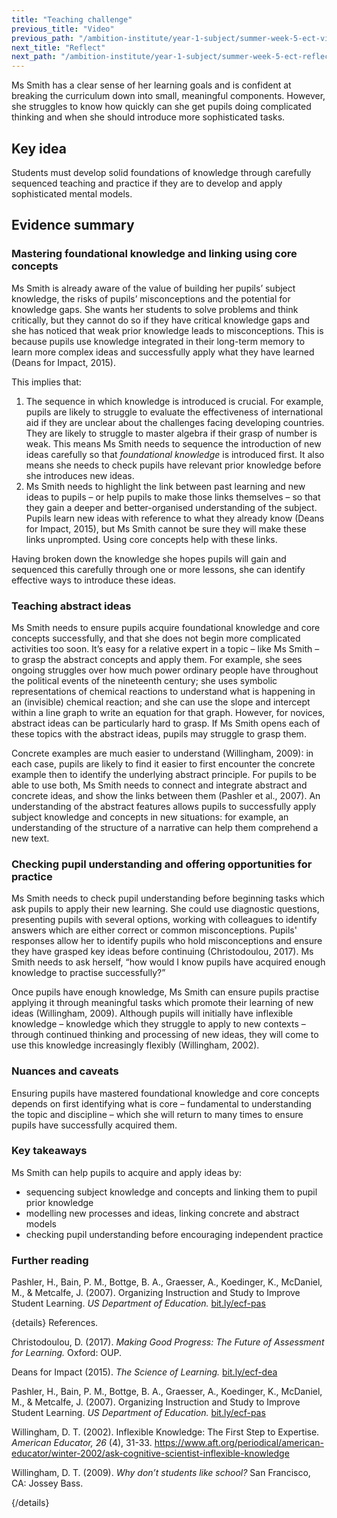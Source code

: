 ```yaml
---
title: "Teaching challenge"
previous_title: "Video"
previous_path: "/ambition-institute/year-1-subject/summer-week-5-ect-video"
next_title: "Reflect"
next_path: "/ambition-institute/year-1-subject/summer-week-5-ect-reflect"
---
```


Ms Smith has a clear sense of her learning goals and is confident at breaking the curriculum down into small, meaningful components. However, she struggles to know how quickly can she get pupils doing complicated thinking and when she should introduce more sophisticated tasks.

## Key idea

Students must develop solid foundations of knowledge through carefully sequenced teaching and practice if they are to develop and apply sophisticated mental models.

## Evidence summary

### Mastering foundational knowledge and linking using core concepts

Ms Smith is already aware of the value of building her pupils’ subject knowledge, the risks of pupils’ misconceptions and the potential for knowledge gaps. She wants her students to solve problems and think critically, but they cannot do so if they have critical knowledge gaps and she has noticed that weak prior knowledge leads to misconceptions. This is because pupils use knowledge integrated in their long-term memory to learn more complex ideas and successfully apply what they have learned (Deans for Impact, 2015).

This implies that:

1. The sequence in which knowledge is introduced is crucial. For example, pupils are likely to struggle to evaluate the effectiveness of international aid if they are unclear about the challenges facing developing countries. They are likely to struggle to master algebra if their grasp of number is weak. This means Ms Smith needs to sequence the introduction of new ideas carefully so that _foundational knowledge_ is introduced first. It also means she needs to check pupils have relevant prior knowledge before she introduces new ideas.
2. Ms Smith needs to highlight the link between past learning and new ideas to pupils – or help pupils to make those links themselves – so that they gain a deeper and better-organised understanding of the subject. Pupils learn new ideas with reference to what they already know (Deans for Impact, 2015), but Ms Smith cannot be sure they will make these links unprompted. Using core concepts help with these links.

Having broken down the knowledge she hopes pupils will gain and sequenced this carefully through one or more lessons, she can identify effective ways to introduce these ideas.

### Teaching abstract ideas

Ms Smith needs to ensure pupils acquire foundational knowledge and core concepts successfully, and that she does not begin more complicated activities too soon. It’s easy for a relative expert in a topic – like Ms Smith – to grasp the abstract concepts and apply them. For example, she sees ongoing struggles over how much power ordinary people have throughout the political events of the nineteenth century; she uses symbolic representations of chemical reactions to understand what is happening in an (invisible) chemical reaction; and she can use the slope and intercept within a line graph to write an equation for that graph. However, for novices, abstract ideas can be particularly hard to grasp. If Ms Smith opens each of these topics with the abstract ideas, pupils may struggle to grasp them.

Concrete examples are much easier to understand (Willingham, 2009): in each case, pupils are likely to find it easier to first encounter the concrete example then to identify the underlying abstract principle. For pupils to be able to use both, Ms Smith needs to connect and integrate abstract and concrete ideas, and show the links between them (Pashler et al., 2007). An understanding of the abstract features allows pupils to successfully apply subject knowledge and concepts in new situations: for example, an understanding of the structure of a narrative can help them comprehend a new text.

### Checking pupil understanding and offering opportunities for practice

Ms Smith needs to check pupil understanding before beginning tasks which ask pupils to apply their new learning. She could use diagnostic questions, presenting pupils with several options, working with colleagues to identify answers which are either correct or common misconceptions. Pupils' responses allow her to identify pupils who hold misconceptions and ensure they have grasped key ideas before continuing (Christodoulou, 2017). Ms Smith needs to ask herself, “how would I know pupils have acquired enough knowledge to practise successfully?”

Once pupils have enough knowledge, Ms Smith can ensure pupils practise applying it through meaningful tasks which promote their learning of new ideas (Willingham, 2009). Although pupils will initially have inflexible knowledge – knowledge which they struggle to apply to new contexts – through continued thinking and processing of new ideas, they will come to use this knowledge increasingly flexibly (Willingham, 2002).

### Nuances and caveats

Ensuring pupils have mastered foundational knowledge and core concepts depends on first identifying what is core – fundamental to understanding the topic and discipline – which she will return to many times to ensure pupils have successfully acquired them.

### Key takeaways

Ms Smith can help pupils to acquire and apply ideas by:

- sequencing subject knowledge and concepts and linking them to pupil prior knowledge
- modelling new processes and ideas, linking concrete and abstract models
- checking pupil understanding before encouraging independent practice

### Further reading

Pashler, H., Bain, P. M., Bottge, B. A., Graesser, A., Koedinger, K., McDaniel, M., & Metcalfe, J. (2007). Organizing Instruction and Study to Improve Student Learning. _US Department of Education._ [bit.ly/ecf-pas](http://bit.ly/ecf-pas)

{details}
References.

Christodoulou, D. (2017). _Making Good Progress: The Future of Assessment for Learning._ Oxford: OUP.

Deans for Impact (2015). _The Science of Learning._ <a href="http://bit.ly/ecf-dea" target="_blank" rel="noopener">bit.ly/ecf-dea</a>

Pashler, H., Bain, P. M., Bottge, B. A., Graesser, A., Koedinger, K., McDaniel, M., &amp; Metcalfe, J. (2007). Organizing Instruction and Study to Improve Student Learning. _US Department of Education._ <a href="http://bit.ly/ecf-pas" target="_blank" rel="noopener">bit.ly/ecf-pas</a>

Willingham, D. T. (2002). Inflexible Knowledge: The First Step to Expertise. _American Educator, 26_ (4), 31-33. <a href="https://www.aft.org/periodical/american-educator/winter-2002/ask-cognitive-scientist-inflexible-knowledge" target="_blank" rel="noopener">https://www.aft.org/periodical/american-educator/winter-2002/ask-cognitive-scientist-inflexible-knowledge</a>

Willingham, D. T. (2009). _Why don’t students like school?_ San Francisco, CA: Jossey Bass.

{/details}
